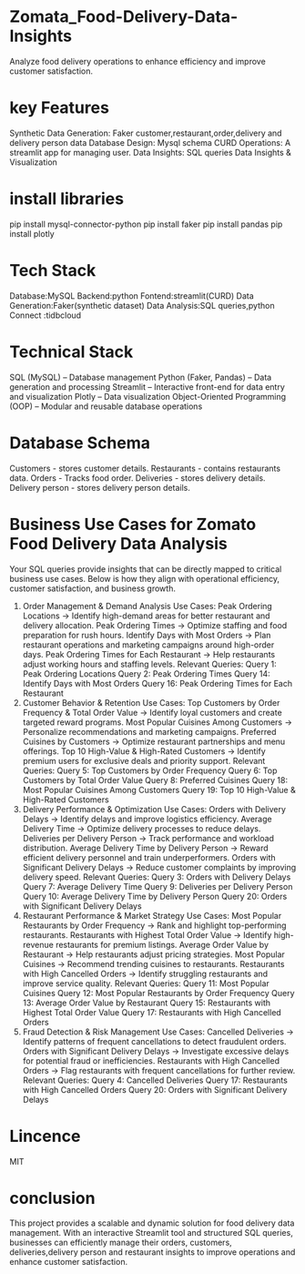 # Zomata_Food-Delivery-Data-Insights
Analyze food delivery operations to enhance efficiency and  improve customer satisfaction.
# key Features
Synthetic Data Generation:
Faker customer,restaurant,order,delivery and delivery person data
Database Design:
Mysql schema
CURD Operations:
A streamlit app for managing user.
Data Insights:
SQL queries 
Data Insights & Visualization
# install libraries
pip install mysql-connector-python
pip install faker
pip install pandas
pip install plotly
# Tech Stack
Database:MySQL
Backend:python
Fontend:streamlit(CURD)
Data Generation:Faker(synthetic dataset)
Data Analysis:SQL queries,python
Connect :tidbcloud
# Technical Stack
 SQL (MySQL) – Database management
 Python (Faker, Pandas) – Data generation and processing
 Streamlit – Interactive front-end for data entry and visualization
 Plotly – Data visualization
 Object-Oriented Programming (OOP) – Modular and reusable database operations
# Database Schema
Customers - stores customer details.
Restaurants - contains restaurants data.
Orders - Tracks food order.
Deliveries - stores delivery details.
Delivery person - stores delivery person details.
# Business Use Cases for Zomato Food Delivery Data Analysis
Your SQL queries provide insights that can be directly mapped to critical business use cases. Below is how they align with operational efficiency, customer satisfaction, and business growth.
1. Order Management & Demand Analysis
Use Cases:
Peak Ordering Locations → Identify high-demand areas for better restaurant and delivery allocation.
Peak Ordering Times → Optimize staffing and food preparation for rush hours.
Identify Days with Most Orders → Plan restaurant operations and marketing campaigns around high-order days.
Peak Ordering Times for Each Restaurant → Help restaurants adjust working hours and staffing levels.
Relevant Queries:
Query 1: Peak Ordering Locations
Query 2: Peak Ordering Times
Query 14: Identify Days with Most Orders
Query 16: Peak Ordering Times for Each Restaurant
2. Customer Behavior & Retention
Use Cases:
Top Customers by Order Frequency & Total Order Value → Identify loyal customers and create targeted reward programs.
Most Popular Cuisines Among Customers → Personalize recommendations and marketing campaigns.
Preferred Cuisines by Customers → Optimize restaurant partnerships and menu offerings.
Top 10 High-Value & High-Rated Customers → Identify premium users for exclusive deals and priority support.
Relevant Queries:
Query 5: Top Customers by Order Frequency
Query 6: Top Customers by Total Order Value
Query 8: Preferred Cuisines
Query 18: Most Popular Cuisines Among Customers
Query 19: Top 10 High-Value & High-Rated Customers
3. Delivery Performance & Optimization
Use Cases:
Orders with Delivery Delays → Identify delays and improve logistics efficiency.
Average Delivery Time → Optimize delivery processes to reduce delays.
Deliveries per Delivery Person → Track performance and workload distribution.
Average Delivery Time by Delivery Person → Reward efficient delivery personnel and train underperformers.
Orders with Significant Delivery Delays → Reduce customer complaints by improving delivery speed.
Relevant Queries:
Query 3: Orders with Delivery Delays
Query 7: Average Delivery Time
Query 9: Deliveries per Delivery Person
Query 10: Average Delivery Time by Delivery Person
Query 20: Orders with Significant Delivery Delays
4. Restaurant Performance & Market Strategy
Use Cases:
Most Popular Restaurants by Order Frequency → Rank and highlight top-performing restaurants.
Restaurants with Highest Total Order Value → Identify high-revenue restaurants for premium listings.
Average Order Value by Restaurant → Help restaurants adjust pricing strategies.
Most Popular Cuisines → Recommend trending cuisines to restaurants.
Restaurants with High Cancelled Orders → Identify struggling restaurants and improve service quality.
Relevant Queries:
Query 11: Most Popular Cuisines
Query 12: Most Popular Restaurants by Order Frequency
Query 13: Average Order Value by Restaurant
Query 15: Restaurants with Highest Total Order Value
Query 17: Restaurants with High Cancelled Orders
5. Fraud Detection & Risk Management
Use Cases:
Cancelled Deliveries → Identify patterns of frequent cancellations to detect fraudulent orders.
Orders with Significant Delivery Delays → Investigate excessive delays for potential fraud or inefficiencies.
Restaurants with High Cancelled Orders → Flag restaurants with frequent cancellations for further review.
Relevant Queries:
Query 4: Cancelled Deliveries
Query 17: Restaurants with High Cancelled Orders
Query 20: Orders with Significant Delivery Delays
# Lincence 
MIT
# conclusion
This project provides a scalable and dynamic solution for food delivery data management. With an interactive Streamlit tool and structured SQL queries, businesses can efficiently manage their orders, customers, deliveries,delivery person and restaurant insights to improve operations and enhance customer satisfaction.
